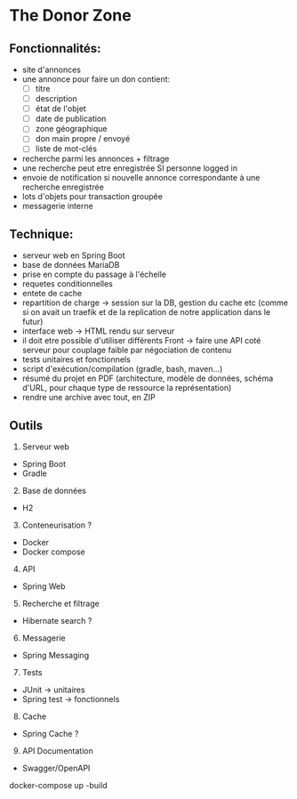 # The Donor Zone


## Fonctionnalités:

- site d'annonces
- une annonce pour faire un don contient: 
  - [ ] titre
  - [ ] description
  - [ ] état de l'objet
  - [ ] date de publication 
  - [ ] zone géographique
  - [ ] don main propre / envoyé
  - [ ] liste de mot-clés
- recherche parmi les annonces + filtrage
- une recherche peut etre enregistrée SI personne logged in
- envoie de notification si nouvelle annonce correspondante à une recherche enregistrée
- lots d'objets pour transaction groupée
- messagerie interne

## Technique: 

- serveur web en Spring Boot
- base de données MariaDB
- prise en compte du passage à l'échelle
- requetes conditionnelles
- entete de cache
- repartition de charge -> session sur la DB, gestion du cache etc (comme si on avait un traefik et de la replication de notre application dans le futur)
- interface web -> HTML rendu sur serveur
- il doit etre possible d'utiliser différents Front -> faire une API coté serveur pour couplage faible par négociation de contenu 
- tests unitaires et fonctionnels
- script d'exécution/compilation (gradle, bash, maven...)
- résumé du projet en PDF (architecture, modèle de données, schéma d'URL, pour chaque type de ressource la représentation)
- rendre une archive avec tout, en ZIP

## Outils

1. Serveur web
- Spring Boot
- Gradle
2. Base de données
  - H2
3. Conteneurisation ?
- Docker 
- Docker compose
4. API
- Spring Web
5. Recherche et filtrage
- Hibernate search ?
6. Messagerie
- Spring Messaging 
7. Tests
- JUnit -> unitaires
- Spring test -> fonctionnels
8. Cache
- Spring Cache ?
9. API Documentation
- Swagger/OpenAPI

docker-compose up -build